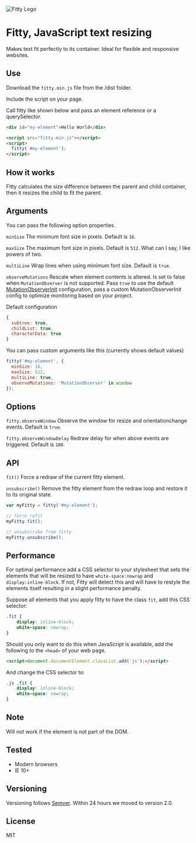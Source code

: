 ![Fitty Logo](https://cdn.rawgit.com/rikschennink/fitty/gh-pages/fitty.svg)

# Fitty, JavaScript text resizing

Makes text fit perfectly to its container. Ideal for flexible and responsive websites.


## Use

Download the `fitty.min.js` file from the /dist folder.
 
Include the script on your page.

Call fitty like shown below and pass an element reference or a querySelector.

```html
<div id="my-element">Hello World</div>

<script src="fitty.min.js"></script>
<script>
  fitty('#my-element');
</script>
```


## How it works

Fitty calculates the size difference between the parent and child container, then it resizes the child to fit the parent.



## Arguments

You can pass the following option properties.

`minSize`
The minimum font size in pixels. Default is `16`.

`maxSize`
The maximum font size in pixels. Default is `512`. What can I say, I like powers of two.

`multiLine`
Wrap lines when using minimum font size. Default is `true`.

`observeMutations`
Rescale when element contents is altered. Is set to false when `MutationObserver` is not supported. Pass `true` to use the default [MutationObserverInit](https://developer.mozilla.org/en/docs/Web/API/MutationObserver#MutationObserverInit) configuration, pass a custom MutationObserverInit config to optimize monitoring based on your project.

Default configuration
```javascript
{
  subtree: true,
  childList: true,
  characterData: true
}
````

You can pass custom arguments like this (currently shows default values)
```javascript
fitty('#my-element', {
  minSize: 16,
  maxSize: 512,
  multiLine: true,
  observeMutations: 'MutationObserver' in window
});
```


## Options

`fitty.observeWindow`
Observe the window for resize and orientationchange events. Default is `true`.

`fitty.observeWindowDelay`
Redraw delay for when above events are triggered. Default is `100`.


## API


`fit()`
Force a redraw of the current fitty element.

`unsubscribe()`
Remove the fitty element from the redraw loop and restore it to its original state.

```javascript
var myFitty = fitty('#my-element');

// force refit
myFitty.fit();

// unsubscribe from fitty
myFitty.unsubscribe();
```


## Performance

For optimal performance add a CSS selector to your stylesheet that sets the elements that will be resized to have `white-space:nowrap` and `display:inline-block`. If not, Fitty will detect this and will have to restyle the elements itself resulting in a slight performance penalty.

Suppose all elements that you apply fitty to have the class `fit`, add this CSS selector:
```css
.fit {
    display: inline-block;
    white-space: nowrap;
}
```

Should you only want to do this when JavaScript is available, add the following to the `<head>` of your web page.

```html
<script>document.documentElement.classList.add('js');</script>
```
And change the CSS selector to:

```css
.js .fit {
    display: inline-block;
    white-space: nowrap;
}
```


## Note

Will not work if the element is not part of the DOM. 


## Tested

- Modern browsers
- IE 10+


## Versioning

Versioning follows [Semver](http://semver.org). Within 24 hours we moved to version 2.0. 

## License

MIT
